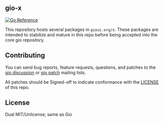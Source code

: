 ## gio-x

[![Go Reference](https://pkg.go.dev/badge/gioui.org/x.svg)](https://pkg.go.dev/gioui.org/x)

This repository hosts several packages in `gioui.org/x`. These packages are intended to stabilize and mature in this repo before being accepted into the core gio repository.

## Contributing

You can send bug reports, feature requests, questions, and patches to the [gio discussion](https://lists.sr.ht/~eliasnaur/gio) or [gio patch](https://lists.sr.ht/~eliasnaur/gio-patches) mailing lists.

All patches should be Signed-off to indicate conformance with the [LICENSE](https://git.sr.ht/~whereswaldon/gio-incoming/tree/main/LICENSE) of this repo.

## License

Dual MIT/Unlicense; same as Gio
